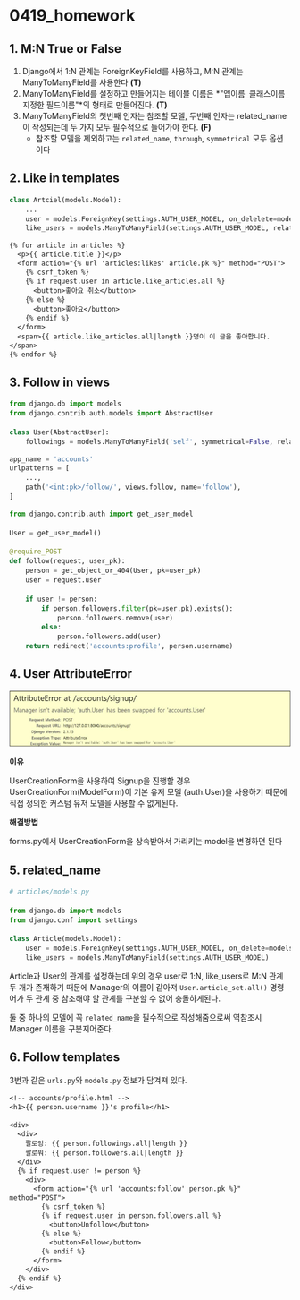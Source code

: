# 0419_homework



## 1. M:N True or False

1. Django에서 1:N 관계는 ForeignKeyField를 사용하고, M:N 관계는 ManyToManyField를 사용한다 **(T)**
2. ManyToManyField를 설정하고 만들어지는 테이블 이름은 *"앱이름`_`클래스이름`_`지정한 필드이름"*의 형태로 만들어진다. **(T)**
3. ManyToManyField의 첫번째 인자는 참조할 모델, 두번째 인자는 related_name이 작성되는데 두 가지 모두 필수적으로 들어가야 한다. **(F)**
   - 참조할 모델을 제외하고는 `related_name`, `through`, `symmetrical` 모두 옵션이다

## 2. Like in templates

```python
class Artciel(models.Model):
    ...
    user = models.ForeignKey(settings.AUTH_USER_MODEL, on_delelete=models.CASCADE)
    like_users = models.ManyToManyField(settings.AUTH_USER_MODEL, related_name='like_articles')
```

```django
{% for article in articles %}
  <p>{{ article.title }}</p>
  <form action="{% url 'articles:likes' article.pk %}" method="POST">
    {% csrf_token %}
    {% if request.user in article.like_articles.all %}
      <button>좋아요 취소</button>
    {% else %}
      <button>좋아요</button>
    {% endif %}
  </form>
  <span>{{ article.like_articles.all|length }}명이 이 글을 좋아합니다.</span>
{% endfor %}
```

## 3. Follow in views

```python
from django.db import models
from django.contrib.auth.models import AbstractUser

class User(AbstractUser):
    followings = models.ManyToManyField('self', symmetrical=False, related_name='followers')
```

```python
app_name = 'accounts'
urlpatterns = [
    ...,
    path('<int:pk>/follow/', views.follow, name='follow'),
]
```

```python
from django.contrib.auth import get_user_model

User = get_user_model()

@require_POST
def follow(request, user_pk):
    person = get_object_or_404(User, pk=user_pk)
    user = request.user
    
    if user != person:
        if person.followers.filter(pk=user.pk).exists():
            person.followers.remove(user)
        else:
            person.followers.add(user)
    return redirect('accounts:profile', person.username)
```

## 4. User AttributeError

![image-20220419023606236](0418_homework.assets/image-20220419023606236.png)

**이유**

UserCreationForm을 사용하여 Signup을 진행할 경우 UserCreationForm(ModelForm)이 기본 유저 모델 (auth.User)을 사용하기 때문에 직접 정의한 커스텀 유저 모델을 사용할 수 없게된다.

**해결방법**

forms.py에서 UserCreationForm을 상속받아서 가리키는 model을 변경하면 된다

## 5. related_name

```python
# articles/models.py

from django.db import models
from django.conf import settings

class Article(models.Model):
    user = models.ForeignKey(settings.AUTH_USER_MODEL, on_delete=models.CASCADE)
    like_users = models.ManyToManyField(settings.AUTH_USER_MODEL)
```

Article과 User의 관계를 설정하는데 위의 경우 user로 1:N, like_users로 M:N 관계 두 개가 존재하기 때문에 Manager의 이름이 같아져 `User.article_set.all()` 명령어가 두 관계 중 참조해야 할 관계를 구분할 수 없어 충돌하게된다. 

둘 중 하나의 모델에 꼭 `related_name`을 필수적으로 작성해줌으로써 역참조시 Manager 이름을 구분지어준다. 

## 6. Follow templates

3번과 같은 `urls.py`와 `models.py` 정보가 담겨져 있다.

```django
<!-- accounts/profile.html -->
<h1>{{ person.username }}'s profile</h1>

<div>
  <div>
    팔로잉: {{ person.followings.all|length }}
    팔로워: {{ person.followers.all|length }}
  </div>
  {% if request.user != person %}
    <div>
      <form action="{% url 'accounts:follow' person.pk %}" method="POST">
        {% csrf_token %}
        {% if request.user in person.followers.all %}
          <button>Unfollow</button>
        {% else %}
          <button>Follow</button>
        {% endif %}
      </form>
    </div>
  {% endif %}
</div>
```

